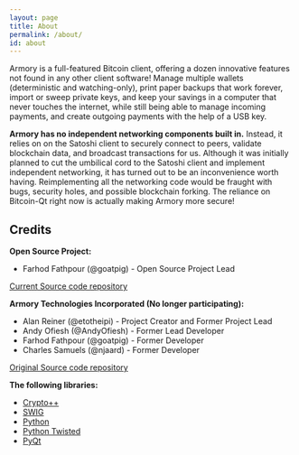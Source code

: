 ```yaml
---
layout: page
title: About
permalink: /about/
id: about
---
```


Armory is a full-featured Bitcoin client, offering a dozen innovative features not found in any other client software! Manage multiple wallets (deterministic and watching-only), print paper backups that work forever, import or sweep private keys, and keep your savings in a computer that never touches the internet, while still being able to manage incoming payments, and create outgoing payments with the help of a USB key.

**Armory has no independent networking components built in.** Instead, it relies on on the Satoshi client to securely connect to peers, validate blockchain data, and broadcast transactions for us. Although it was initially planned to cut the umbilical cord to the Satoshi client and implement independent networking, it has turned out to be an inconvenience worth having. Reimplementing all the networking code would be fraught with bugs, security holes, and possible blockchain forking. The reliance on Bitcoin-Qt right now is actually making Armory more secure!

Credits
-------
**Open Source Project:** 

 - Farhod Fathpour (@goatpig) - Open Source Project Lead 

[Current Source code repository](https://github.com/etotheipi/BitcoinArmory)

**Armory Technologies Incorporated (No longer participating):** 

 - Alan Reiner (@etotheipi) - Project Creator and Former Project Lead 
 - Andy Ofiesh (@AndyOfiesh) - Former Lead Developer 
 - Farhod Fathpour (@goatpig) - Former Developer 
 - Charles Samuels (@njaard) - Former Developer

[Original Source code repository](https://github.com/etotheipi/BitcoinArmory)

**The following libraries:**

 - [Crypto++](https://www.cryptopp.com/)
 - [SWIG](http://www.swig.org/)
 - [Python](https://www.python.org/)
 - [Python Twisted](https://twistedmatrix.com/)
 - [PyQt](https://wiki.python.org/moin/PyQt)

